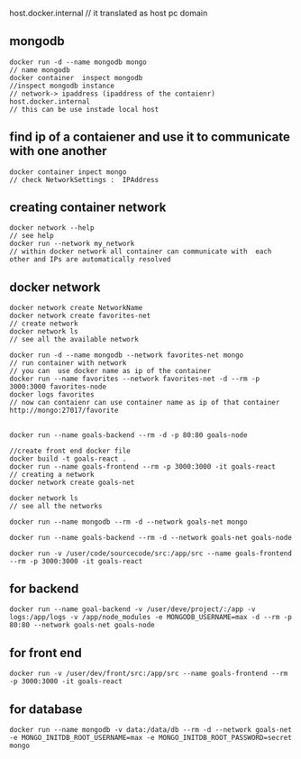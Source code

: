 host.docker.internal
// it translated as host pc domain

## mongodb

    docker run -d --name mongodb mongo
    // name mongodb
    docker container  inspect mongodb
    //inspect mongodb instance
    // network-> ipaddress (ipaddress of the contaienr)
    host.docker.internal 
    // this can be use instade local host

## find ip of a contaiener and use it to communicate with one another

    docker container inpect mongo
    // check NetworkSettings :  IPAddress

## creating container network

    docker network --help 
    // see help
    docker run --network my_network
    // within docker network all container can communicate with  each other and IPs are automatically resolved 

## docker network

    docker network create NetworkName
    docker network create favorites-net 
    // create network
    docker network ls
    // see all the available network
    
    docker run -d --name mongodb --network favorites-net mongo
    // run container with network
    // you can  use docker name as ip of the container
    docker run --name favorites --network favorites-net -d --rm -p 3000:3000 favorites-node 
    docker logs favorites
    // now can contaienr can use container name as ip of that container
    http://mongo:27017/favorite

## 

    docker run --name goals-backend --rm -d -p 80:80 goals-node
    
    //create front end docker file
    docker build -t goals-react .
    docker run --name goals-frontend --rm -p 3000:3000 -it goals-react
    // creating a network
    docker network create goals-net
    
    docker network ls 
    // see all the networks
    
    docker run --name mongodb --rm -d --network goals-net mongo
    
    docker run --name goals-backend --rm -d --network goals-net goals-node
    
    docker run -v /user/code/sourcecode/src:/app/src --name goals-frontend --rm -p 3000:3000 -it goals-react

## for backend

    docker run --name goal-backend -v /user/deve/project/:/app -v logs:/app/logs -v /app/node_modules -e MONGODB_USERNAME=max -d --rm -p 80:80 --network goals-net goals-node

## for front end

    docker run -v /user/dev/front/src:/app/src --name goals-frontend --rm -p 3000:3000 -it goals-react 

## for database

    docker run --name mongodb -v data:/data/db --rm -d --network goals-net -e MONGO_INITDB_ROOT_USERNAME=max -e MONGO_INITDB_ROOT_PASSWORD=secret mongo
